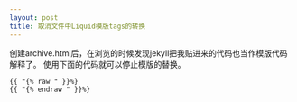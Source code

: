 ```yaml
---
layout: post
title: 取消文件中Liquid模版tags的转换
---
```

创建archive.html后，在浏览的时候发现jekyll把我贴进来的代码也当作模版代码解释了。
使用下面的代码就可以停止模版的替换。

```
{{ "{% raw " }}%}
{{ "{% endraw " }}%}
```  


